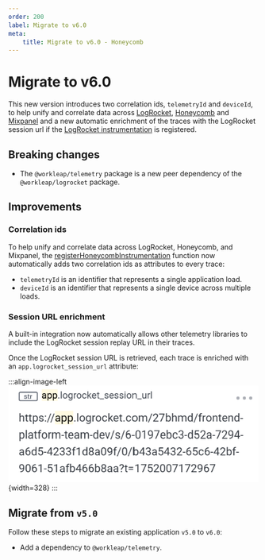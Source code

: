 ```yaml
---
order: 200
label: Migrate to v6.0
meta:
    title: Migrate to v6.0 - Honeycomb
---
```


# Migrate to v6.0

This new version introduces two correlation ids, `telemetryId` and `deviceId`, to help unify and correlate data across [LogRocket](https://logrocket.com/), [Honeycomb](https://www.honeycomb.io/) and [Mixpanel](https://mixpanel.com/) and a new automatic enrichment of the traces with the LogRocket session url if the [LogRocket instrumentation](../../logrocket/getting-started.md) is registered.

## Breaking changes

- The `@workleap/telemetry` package is a new peer dependency of the `@workleap/logrocket` package.

## Improvements

### Correlation ids

To help unify and correlate data across LogRocket, Honeycomb, and Mixpanel, the [registerHoneycombInstrumentation](../reference/registerHoneycombInstrumentation.md) function now automatically adds two correlation ids as attributes to every trace:

- `telemetryId` is an identifier that represents a single application load.
- `deviceId` is an identifier that represents a single device across multiple loads.

### Session URL enrichment

A built-in integration now automatically allows other telemetry libraries to include the LogRocket session replay URL in their traces.

Once the LogRocket session URL is retrieved, each trace is enriched with an `app.logrocket_session_url` attribute:

:::align-image-left
![Enrichment example](../../static/honeycomb/honeycomb-logrocket-session-url.png){width=328}
:::

## Migrate from `v5.0`

Follow these steps to migrate an existing application `v5.0` to `v6.0`:

- Add a dependency to `@workleap/telemetry`.

